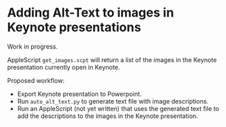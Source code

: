 # Adding Alt-Text to images in Keynote presentations

Work in progress.

AppleScript `get_images.scpt` will return a list of the images in the Keynote presentation currently open in Keynote.

Proposed workflow:

- Export Keynote presentation to Powerpoint.
- Run `auto_alt_text.py` to generate text file with image descriptions.
- Run an AppleScript (not yet written) that uses the generated text file to add the descriptions to the images in the Keynote presentation.
